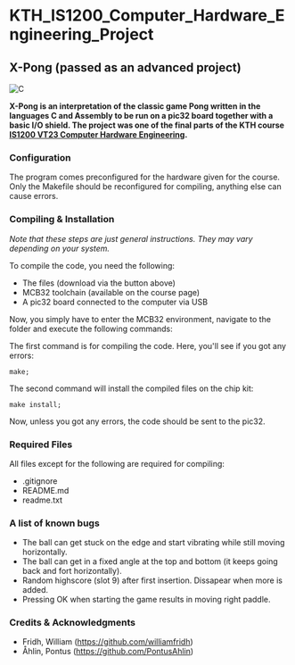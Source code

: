 # KTH_IS1200_Computer_Hardware_Engineering_Project
## X-Pong (passed as an advanced project)

![C](https://img.shields.io/badge/C-00599C?style=for-the-badge&logo=c&logoColor=white)

**X-Pong is an interpretation of the classic game Pong written in the languages C and Assembly to be run on a pic32 board together with a basic I/O shield. The project was one of the final parts of the KTH course [IS1200 VT23 Computer Hardware Engineering](https://www.kth.se/student/kurser/kurs/IS1200).**

### Configuration
The program comes preconfigured for the hardware given for the course. Only the Makefile should be reconfigured for compiling, anything else can cause errors.

### Compiling & Installation
*Note that these steps are just general instructions. They may vary depending on your system.*

To compile the code, you need the following:
* The files (download via the button above)
* MCB32 toolchain (available on the course page)
* A pic32 board connected to the computer via USB

Now, you simply have to enter the MCB32 environment, navigate to the folder and execute the following commands:

The first command is for compiling the code. Here, you'll see if you got any errors:
```
make;
```

The second command will install the compiled files on the chip kit:
```
make install;
```

Now, unless you got any errors, the code should be sent to the pic32.

### Required Files
All files except for the following are required for compiling:
* .gitignore
* README.md
* readme.txt

### A list of known bugs
* The ball can get stuck on the edge and start vibrating while still moving horizontally.
* The ball can get in a fixed angle at the top and bottom (it keeps going back and fort horizontally).
* Random highscore (slot 9) after first insertion. Dissapear when more is added.
* Pressing OK when starting the game results in moving right paddle.

### Credits & Acknowledgments
* Fridh, William (https://github.com/williamfridh)
* Åhlin, Pontus (https://github.com/PontusAhlin)

